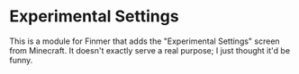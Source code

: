 # Experimental Settings

This is a module for Finmer that adds the "Experimental Settings" screen from Minecraft.
It doesn't exactly serve a real purpose; I just thought it'd be funny.